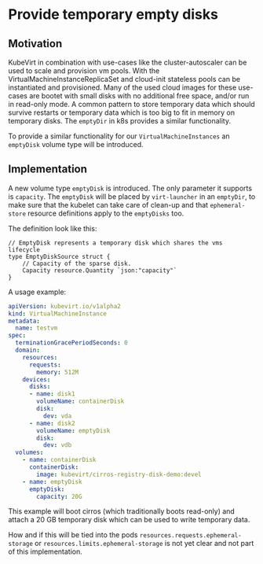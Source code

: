 # Provide temporary empty disks

## Motivation

KubeVirt in combination with use-cases like the cluster-autoscaler can be used
to scale and provision vm pools. With the VirtualMachineInstanceReplicaSet and
cloud-init stateless pools can be instantiated and provisioned.
Many of the used cloud images for these use-cases are bootet with small disks
with no additional free space, and/or run in read-only mode. A common pattern
to store temporary data which should survive restarts or temporary data which
is too big to fit in memory on temporary disks. The `emptyDir` in k8s provides
a similar functionality.

To provide a similar functionality for our `VirtualMachineInstances` an `emptyDisk`
volume type will be introduced.

## Implementation

A new volume type `emptyDisk` is introduced. The only parameter it supports is
`capacity`. The `emptyDisk` will be placed by `virt-launcher` in an `emptyDir`,
to make sure that the kubelet can take care of clean-up and that
`ephemeral-store` resource definitions apply to the `emptyDisks` too.

The definition look like this:


```golang
// EmptyDisk represents a temporary disk which shares the vms lifecycle
type EmptyDiskSource struct {
	// Capacity of the sparse disk.
	Capacity resource.Quantity `json:"capacity"`
}
```

A usage example:

```yaml
apiVersion: kubevirt.io/v1alpha2
kind: VirtualMachineInstance
metadata:
  name: testvm
spec:
  terminationGracePeriodSeconds: 0
  domain:
    resources:
      requests:
        memory: 512M
    devices:
      disks:
      - name: disk1
        volumeName: containerDisk
        disk:
          dev: vda
      - name: disk2
        volumeName: emptyDisk
        disk:
          dev: vdb
  volumes:
    - name: containerDisk
      containerDisk:
        image: kubevirt/cirros-registry-disk-demo:devel
    - name: emptyDisk
      emptyDisk:
        capacity: 20G
```

This example will boot cirros (which traditionally boots read-only) and attach
a 20 GB temporary disk which can be used to write temporary data.

How and if this will be tied into the pods
`resources.requests.ephemeral-storage` or `resources.limits.ephemeral-storage`
is not yet clear and not part of this implementation.
